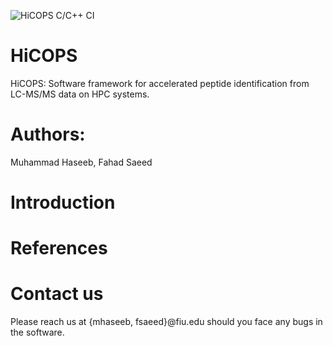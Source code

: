 ![HiCOPS C/C++ CI](https://github.com/mhaseeb123/hicops/workflows/HiCOPS%20C/C++%20CI/badge.svg)

# HiCOPS
HiCOPS: Software framework for accelerated peptide identification from LC-MS/MS data on HPC systems.

# Authors:
Muhammad Haseeb, Fahad Saeed

# Introduction

# References

# Contact us
Please reach us at {mhaseeb, fsaeed}@fiu.edu should you face any bugs in the software.
